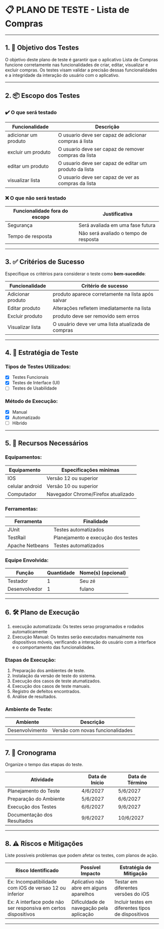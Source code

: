 # 📋 PLANO DE TESTE - Lista de Compras

---

## 1. 🎯 Objetivo dos Testes

O objetivo deste plano de teste é garantir que o aplicativo Lista de Compras funcione corretamente nas funcionalidades de criar, editar, visualizar e excluir compras.
Os testes visam validar a precisão dessas funcionalidades e a integridade da interação do usuário com o aplicativo.


---

## 2. 📦 Escopo dos Testes

### ✔️ O que será testado


| Funcionalidade           | Descrição                                              |
|--------------------------|--------------------------------------------------------|
|  adicionar um produto    | O usuario deve ser capaz de adicionar compras á lista  |
|  excluir um produto      | O usuario deve ser capaz de remover compras da lista   |
|  editar um produto       | O usuario deve ser capaz de editar um produto da lista |
|  visualizar lista        | O usuario deve ser capaz de ver as compras da lista    |

### ❌ O que **não** será testado


| Funcionalidade fora do escopo  | Justificativa                             |
|--------------------------------|-------------------------------------------|
| Segurança                      | Será avaliada em uma fase futura          |
| Tempo de resposta              | Não será avaliado o tempo de resposta     |

---

## 3. ✅ Critérios de Sucesso

Especifique os critérios para considerar o teste como **bem-sucedido**:

| Funcionalidade           | Critério de sucesso                                 |
|--------------------------|-----------------------------------------------------|
| Adicionar produto        | produto aparece corretamente na lista após salvar   |
| Editar produto           | Alterações refletem imediatamente na lista          |
| Excluir produto          | produto deve ser removido sem erros                 |
| Visualizar lista         | O usuário deve ver uma lista atualizada de compras  |

---

## 4. 🧪 Estratégia de Teste

### Tipos de Testes Utilizados:

- [x] Testes Funcionais
- [x] Testes de Interface (UI)
- [ ] Testes de Usabilidade

### Método de Execução:

- [x] Manual
- [x] Automatizado
- [ ] Híbrido

---

## 5. 🧰 Recursos Necessários

### Equipamentos:

| Equipamento        | Especificações mínimas                     |
|--------------------|--------------------------------------------|
|  IOS               | Versão 12 ou superior                      |
|  celular android   | Versão 10 ou superior                      |
|  Computador        | Navegador Chrome/Firefox atualizado        |

### Ferramentas:

| Ferramenta             | Finalidade                             |
|------------------------|----------------------------------------|
|        JUnit           | Testes automatizados                   |
|      TestRail          | Planejamento e execução dos testes     |
|   Apache Netbeans      | Testes automatizados                   |

### Equipe Envolvida:

| Função                 | Quantidade | Nome(s) (opcional)       |
|------------------------|------------|--------------------------|
| Testador               |       1    |          Seu zé          |
| Desenvolvedor          |       1    |          fulano          |


---

## 6. 🛠️ Plano de Execução

  1. execução automatizada: Os testes serao programados e rodados automaticamente
  2. Execução Manual: Os testes serão executados manualmente nos dispositivos móveis, verificando a interação do usuário com a interface e o comportamento das funcionalidades.

### Etapas de Execução:

1. Preparação dos ambientes de teste.
2. Instalação da versão de teste do sistema.
3. Execução dos casos de teste atumatizados.
4. Execução dos casos de teste manuais.
5. Registro de defeitos encontrados.
6. Análise de resultados.

### Ambiente de Teste:

| Ambiente               | Descrição                                     |
|------------------------|-----------------------------------------------|
|  Desenvolvimento    | Versão com novas funcionalidades              |

---

## 7. 📆 Cronograma

Organize o tempo das etapas do teste.

| Atividade                  | Data de Início | Data de Término |
|----------------------------|----------------|-----------------|
| Planejamento do Teste      |    4/6/2027    |    5/6/2027     |
| Preparação do Ambiente     |    5/6/2027    |    6/6/2027     |
| Execução dos Testes        |    6/6/2027    |    9/6/2027     |
| Documentação dos Resultados|   9/6/2027     |    10/6/2027    |

---

## 8. ⚠️ Riscos e Mitigações

Liste possíveis problemas que podem afetar os testes, com planos de ação.

| Risco Identificado                                            | Possível Impacto                        | Estratégia de Mitigação                                                |
|---------------------------------------------------------------|-----------------------------------------|------------------------------------------------------------------------|
| Ex: Incompatibilidade com iOS de versao 12 ou inferior        | Aplicativo não abre em alguns aparelhos | Testar em diferentes versões do iOS                                    |
| Ex: A interface pode não ser responsiva em certos dispositivos| Dificuldade de navegação pela aplicação | Incluir testes em diferentes tipos de dispositivos                     |

---
